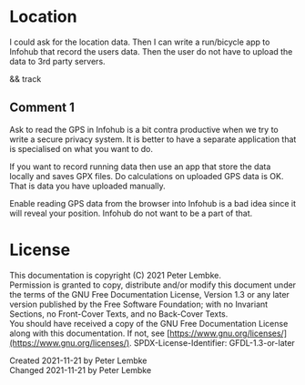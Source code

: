 # Location

I could ask for the location data. Then I can write a run/bicycle app to Infohub that record the users data. Then the user do not have to upload the data to 3rd party servers.

&& track

## Comment 1
Ask to read the GPS in Infohub is a bit contra productive when we try to write a secure privacy system. 
It is better to have a separate application that is specialised on what you want to do.

If you want to record running data then use an app that store the data locally and saves GPX files.
Do calculations on uploaded GPS data is OK. That is data you have uploaded manually.

Enable reading GPS data from the browser into Infohub is a bad idea since it will reveal your position. Infohub do not want to be a part of that.

# License
This documentation is copyright (C) 2021 Peter Lembke.  
Permission is granted to copy, distribute and/or modify this document under the terms of the GNU Free Documentation License, Version 1.3 or any later version published by the Free Software Foundation; with no Invariant Sections, no Front-Cover Texts, and no Back-Cover Texts.  
You should have received a copy of the GNU Free Documentation License along with this documentation. If not, see [https://www.gnu.org/licenses/](https://www.gnu.org/licenses/).  SPDX-License-Identifier: GFDL-1.3-or-later

Created 2021-11-21 by Peter Lembke  
Changed 2021-11-21 by Peter Lembke  
